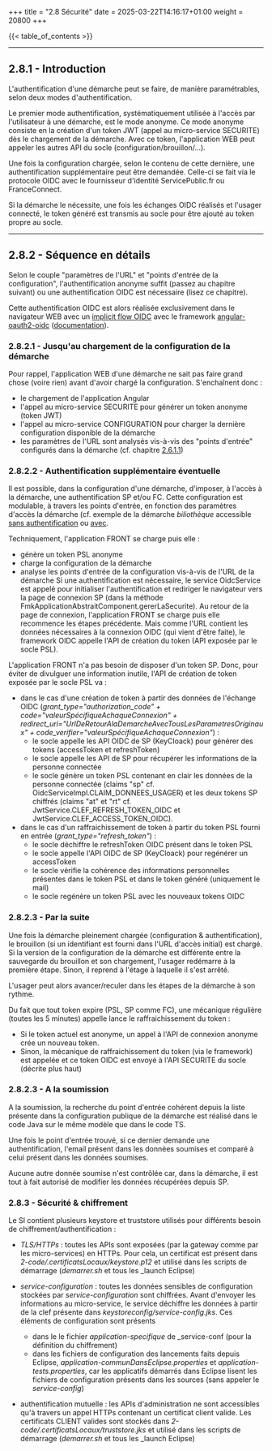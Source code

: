 +++
title = "2.8 Sécurité"
date = 2025-03-22T14:16:17+01:00
weight = 20800
+++

{{< table_of_contents >}}

___
## 2.8.1 - Introduction

L'authentification d'une démarche peut se faire, de manière paramétrables, selon deux modes d'authentification. 

Le premier mode authentification, systématiquement utilisée à l'accès par l'utilisateur à une démarche, est le mode anonyme. 
Ce mode anonyme consiste en la création d'un token JWT (appel au micro-service SECURITE) dès le chargement de la démarche. Avec ce token, l'application WEB peut appeler les autres API du socle (configuration/brouillon/...).

Une fois la configuration chargée, selon le contenu de cette dernière, une authentification supplémentaire peut être demandée. Celle-ci se fait via le protocole OIDC avec le fournisseur d'identité ServicePublic.fr ou FranceConnect.

Si la démarche le nécessite, une fois les échanges OIDC réalisés et l'usager connecté, le token généré est transmis au socle pour être ajouté au token propre au socle.

___
## 2.8.2 - Séquence en détails

Selon le couple "paramètres de l'URL" et "points d'entrée de la configuration", l'authentification anonyme suffit (passez au chapitre suivant) ou une authentification OIDC est nécessaire (lisez ce chapitre).

Cette authentification OIDC est alors réalisée exclusivement dans le navigateur WEB avec un [implicit flow OIDC](https://blogs.infinitesquare.com/posts/web/open-id-connect-et-oauth-les-differents-flow-de-connexion) avec le framework [angular-oauth2-oidc](https://github.com/manfredsteyer/angular-oauth2-oidc) ([documentation](https://manfredsteyer.github.io/angular-oauth2-oidc/docs/additional-documentation/getting-started.html)).

### 2.8.2.1 - Jusqu'au chargement de la configuration de la démarche

Pour rappel, l'application WEB d'une démarche ne sait pas faire grand chose (voire rien) avant d'avoir chargé la configuration. S'enchaînent donc :
* le chargement de l'application Angular
* l'appel au micro-service SECURITE pour générer un token anonyme (token JWT)
* l'appel au micro-service CONFIGURATION pour charger la dernière configuration disponible de la démarche
* les paramètres de l'URL sont analysés vis-à-vis des "points d'entrée" configurés dans la démarche (cf. chapitre [2.6.1.1](/documentation/2conceptiondetaillee/2.6fonctionnalites/#2611---fonctionnalit%C3%A9s-param%C3%A9trables-dans-la-configuration-publique))

### 2.8.2.2 - Authentification supplémentaire éventuelle

Il est possible, dans la configuration d'une démarche, d'imposer, à l'accès à la démarche, une authentification SP et/ou FC. Cette configuration est modulable, à travers les points d'entrée, en fonction des paramètres d'accès la démarche (cf. exemple de la démarche *biliothèque* accessible [sans authentification](http://dev-psl.guillaumetalbot.com/mademarche) ou [avec](http://dev-psl.guillaumetalbot.com/mademarche?auth=FC).

Techniquement, l'application FRONT se charge puis elle :
* génère un token PSL anonyme
* charge la configuration de la démarche
* analyse les points d'entrée de la configuration vis-à-vis de l'URL de la démarche
Si une authentification est nécessaire, le service OidcService est appelé pour initialiser l'authentification et rediriger le navigateur vers la page de connexion SP (dans la méthode FmkApplicationAbstraitComponent.gererLaSecurite).
Au retour de la page de connexion, l'application FRONT se charge puis elle recommence les étapes précédente. Mais comme l'URL contient les données nécessaires à la connexion OIDC (qui vient d'être faite), le framework OIDC appelle l'API de création du token (API exposée par le socle PSL).

L'application FRONT n'a pas besoin de disposer d'un token SP. Donc, pour éviter de divulguer une information inutile, l'API de création de token exposée par le socle PSL va :
* dans le cas d'une création de token à partir des données de l'échange OIDC (_grant_type="authorization_code" + code="valeurSpécifiqueAchaqueConnexion" + redirect_uri="UrlDeRetourAlaDemarcheAvecTousLesParametresOriginaux" + code_verifier="valeurSpécifiqueAchaqueConnexion"_) :
  *  le socle appelle les API OIDC de SP (KeyCloack) pour générer des tokens (accessToken et refreshToken)
  * le socle appelle les API de SP pour récupérer les informations de la personne connectée
  * le socle génère un token PSL contenant en clair les données de la personne connectée (claims "sp" cf. OidcServiceImpl.CLAIM_DONNEES_USAGER) et les deux tokens SP chiffrés (claims "at" et "rt" cf. JwtService.CLEF_REFRESH_TOKEN_OIDC et JwtService.CLEF_ACCESS_TOKEN_OIDC).
* dans le cas d'un raffraichissement de token à partir du token PSL fourni en entrée (_grant_type="refresh_token"_) :
  * le socle déchiffre le refreshToken OIDC présent dans le token PSL
  * le socle appelle l'API OIDC de SP (KeyCloack) pour regénérer un accessToken
  * le socle vérifie la cohérence des informations personnelles présentes dans le token PSL et dans le token généré (uniquement le mail)
  * le socle regénère un token PSL avec les nouveaux tokens OIDC

### 2.8.2.3 - Par la suite

Une fois la démarche pleinement chargée (configuration & authentification), le brouillon (si un identifiant est fourni dans l'URL d'accès initial) est chargé. Si la version de la configuration de la démarche est différente entre la sauvegarde du brouillon et son chargement, l'usager redémarre à la première étape. Sinon, il reprend à l'étage à laquelle il s'est arrêté.

L'usager peut alors avancer/reculer dans les étapes de la démarche à son rythme.

Du fait que tout token expire (PSL, SP comme FC), une mécanique régulière (toutes les 5 minutes) appelle lance le raffraichissement du token :
* Si le token actuel est anonyme, un appel à l'API de connexion anonyme crée un nouveau token.
* Sinon, la mécanique de raffraichissement du token (via le framework) est appelée et ce token OIDC est envoyé à l'API SECURITE du socle (décrite plus haut)

### 2.8.2.3 - A la soumission

A la soumission, la recherche du point d'entrée cohérent depuis la liste présente dans la configuration publique de la démarche est réalisé dans le code Java sur le même modèle que dans le code TS.

Une fois le point d'entrée trouvé, si ce dernier demande une authentification, l'email présent dans les données soumises et comparé à celui présent dans les données soumises.

Aucune autre donnée soumise n'est contrôlée car, dans la démarche, il est tout à fait autorisé de modifier les données récupérées depuis SP.

### 2.8.3 - Sécurité & chiffrement

Le SI contient plusieurs keystore et truststore utilisés pour différents besoin de chiffrement/authentification :

* _TLS/HTTPs_ : toutes les APIs sont exposées (par la gateway comme par les micro-services) en HTTPs. Pour cela, un certificat est présent dans _2-code/.certificatsLocaux/keystore.p12_ et utilisé dans les scripts de démarrage (_demarrer.sh_ et tous les _launch Eclipse)

* _service-configuration_ : toutes les données sensibles de configuration stockées par _service-configuration_ sont chiffrées. Avant d'envoyer les informations au micro-service, le service déchiffre les données à partir de la clef présente dans _keystoreconfig/service-config.jks_. Ces éléments de configuration sont présents 
  * dans le le fichier _application-specifique_ de _service-conf (pour la définition du chiffrement)
  * dans les fichiers de configuration des lancements faits depuis Eclipse, _application-communDansEclipse.properties_ et _application-tests.properties_, car les applicatifs démarrés dans Eclipse lisent les fichiers de configuration présents dans les sources (sans appeler le _service-config_)

* authentification mutuelle : les APIs d'administration ne sont accessibles qu'à travers un appel HTTPs contenant un certificat client valide. Les certificats CLIENT valides sont stockés dans _2-code/.certificatsLocaux/truststore.jks_ et utilisé dans les scripts de démarrage (_demarrer.sh_ et tous les _launch Eclipse)
